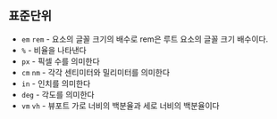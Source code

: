 ## 표준단위

- `em` `rem`  - 요소의 글꼴 크기의 배수로 rem은 루트 요소의 글꼴 크기 배수이다.
- `%` - 비율을 나타낸다
- `px` - 픽셀 수를 의미한다
- `cm` `nm` - 각각 센티미터와 밀리미터를 의미한다
- `in` - 인치를 의미한다
- `deg` - 각도를 의미한다 
- `vm` `vh`  - 뷰포트 가로 너비의 백분율과 세로 너비의 백분율이다 
